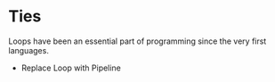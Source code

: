 # Ties

Loops have been an essential part of programming since the very first languages.

* Replace Loop with Pipeline
